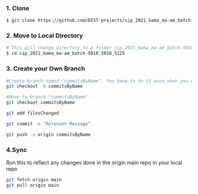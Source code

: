 ### 1. Clone 
```sh
$ git clone https://github.com/DIST-projects/cip_2021_bama_ma-am_batch-5010_5018_5125.git
```
### 2. Move to Local Directory
```sh
# This will change directory to a folder cip_2021_bama_ma-am_batch-5010_5018_5125
$ cd cip_2021_bama_ma-am_batch-5010_5018_5125
```
### 3. Create your Own Branch
```sh
#Create branch named "commitsByName". You have to do it once when you create branch initially.
git checkout -b commitsByName

#Move to branch "commitsByName"
git checkout commitsByName

git add filesChanged

git commit -m "Relevant Message"

git push -u origin commitsByName

```

### 4.Sync


Run this to reflect any changes done in the origin main repo in your local repo 
```sh
git fetch origin main
git pull origin main
```
